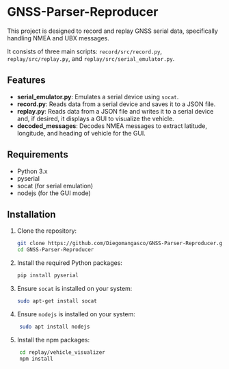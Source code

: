 # GNSS-Parser-Reproducer

This project is designed to record and replay GNSS serial data, specifically handling NMEA and UBX messages. 

It consists of three main scripts: `record/src/record.py`, `replay/src/replay.py`, and `replay/src/serial_emulator.py`.

## Features

- **serial_emulator.py**: Emulates a serial device using `socat`.
- **record.py**: Reads data from a serial device and saves it to a JSON file.
- **replay.py**: Reads data from a JSON file and writes it to a serial device and, if desired, it displays a GUI to visualize the vehicle.
- **decoded_messages**: Decodes NMEA messages to extract latitude, longitude, and heading of vehicle for the GUI.

## Requirements

- Python 3.x
- pyserial
- socat (for serial emulation)
- nodejs (for the GUI mode)

## Installation

1. Clone the repository:
    ```sh
    git clone https://github.com/Diegomangasco/GNSS-Parser-Reproducer.git
    cd GNSS-Parser-Reproducer
    ```

2. Install the required Python packages:
    ```sh
    pip install pyserial
    ```

3. Ensure `socat` is installed on your system:
    ```sh
    sudo apt-get install socat
    ```

4. Ensure `nodejs` is installed on your system:
```sh
    sudo apt install nodejs
```

5. Install the npm packages:
```sh
    cd replay/vehicle_visualizer
    npm install
```
